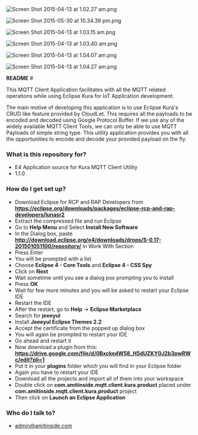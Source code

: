 ![Screen Shot 2015-04-13 at 1.02.27 am.png](https://bitbucket.org/repo/LxLXp5/images/949990419-Screen%20Shot%202015-04-13%20at%201.02.27%20am.png)

![Screen Shot 2015-05-30 at 10.34.39 pm.png](https://bitbucket.org/repo/LxLXp5/images/3434389152-Screen%20Shot%202015-05-30%20at%2010.34.39%20pm.png)

![Screen Shot 2015-04-13 at 1.03.15 am.png](https://bitbucket.org/repo/LxLXp5/images/2588438437-Screen%20Shot%202015-04-13%20at%201.03.15%20am.png)

![Screen Shot 2015-04-13 at 1.03.40 am.png](https://bitbucket.org/repo/LxLXp5/images/948579282-Screen%20Shot%202015-04-13%20at%201.03.40%20am.png)

![Screen Shot 2015-04-13 at 1.04.07 am.png](https://bitbucket.org/repo/LxLXp5/images/1352840855-Screen%20Shot%202015-04-13%20at%201.04.07%20am.png)

![Screen Shot 2015-04-13 at 1.04.27 am.png](https://bitbucket.org/repo/LxLXp5/images/818391483-Screen%20Shot%202015-04-13%20at%201.04.27%20am.png)

**README** #

This MQTT Client Application facilitates with all the MQTT related operations while using Eclipse Kura for IoT Application development.

The main motive of developing this application is to use Eclipse Kura's CRUD like feature provided by CloudLet. This requires all the payloads to be encoded and decoded using Google Protocol Buffer. If we use any of the widely available MQTT Client Tools, we can only be able to use MQTT Payloads of simple string type. This utility application provides you with all the opportunities to encode and decode your provided payload on the fly.

### **What is this repository for?** ###

* E4 Application source for Kura MQTT Client Utility
* 1.1.0

### **How do I get set up?** ###

* Download Eclipse for RCP and RAP Developers from **https://eclipse.org/downloads/packages/eclipse-rcp-and-rap-developers/lunasr2**
* Extract the compressed file and run Eclipse
* Go to **Help Menu** and Select **Install New Software**
* In the Dialog box, paste **http://download.eclipse.org/e4/downloads/drops/S-0.17-201501051100/repository/** in Work With Section
* Press Enter
* You will be prompted with a list
* Choose **Eclipse 4 - Core Tools** and **Eclipse 4 - CSS Spy**
* Click on **Next**
* Wait sometime until you see a dialog pox prompting you to install
* Press **OK**
* Wait for few more minutes and you will be asked to restart your Eclipse IDE
* Restart the IDE
* After the restart, go to **Help** -> **Eclipse Marketplace**
* Search for **jeeeyul**
* Install **Jeeeyul Eclipse Themes 2.2**
* Accept the certificate from the popped up dialog box
* You will again be prompted to restart your IDE
* Go ahead and restart it
* Now download a plugin from this: **https://drive.google.com/file/d/0BxckedW58_H5dUZKY0J2b3pwRWc/edit?pli=1**
* Put it in your **plugins** folder which you will find in your Eclipse folder
* Again you have to restart your IDE
* Download all the projects and import all of them into your workspace
* Double click on **com.amitinside.mqtt.client.kura.product** placed under **com.amitinside.mqtt.client.kura.product** project
* Then click on **Launch an Eclipse Application**

### **Who do I talk to?** ###

* admin@amitinside.com